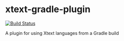 xtext-gradle-plugin
===================

[![Build Status](https://oehme.ci.cloudbees.com/buildStatus/icon?job=xtext-gradle-plugin)](https://oehme.ci.cloudbees.com/job/xtext-gradle-plugin/)

A plugin for using Xtext languages from a Gradle build

